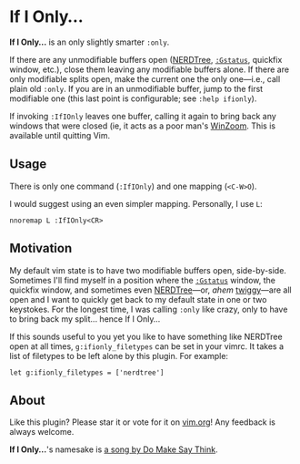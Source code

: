 If I Only&hellip;
=================

**If I Only&hellip;** is an only slightly smarter `:only`.

If there are any unmodifiable buffers open
([NERDTree](https://github.com/scrooloose/nerdtree),
[`:Gstatus`](https://github.com/tpope/vim-fugitive), quickfix window, etc.),
close them leaving any modifiable buffers alone.  If there are only modifiable
splits open, make the current one the only one&mdash;i.e., call plain old
`:only`.  If you are in an unmodifiable buffer, jump to the first modifiable one
(this last point is configurable; see `:help ifionly`).

If invoking `:IfIOnly` leaves one buffer, calling it again to bring back any
windows that were closed (ie, it acts as a poor man's
[WinZoom](https://github.com/vim-scripts/ZoomWin).  This is available until
quitting Vim.


Usage
-----

There is only one command (`:IfIOnly`) and one mapping (`<C-W>O`).

I would suggest using an even simpler mapping.  Personally, I use `L`:

```viml
nnoremap L :IfIOnly<CR>
```


Motivation
----------

My default vim state is to have two modifiable buffers open, side-by-side.
Sometimes I'll find myself in a position where the
[`:Gstatus`](https://github.com/tpope/vim-fugitive) window, the quickfix window,
and sometimes even [NERDTree](https://github.com/scrooloose/nerdtree)&mdash;or,
*ahem* [twiggy](https://github.com/sodapopcan/vim-twiggy)&mdash;are all open and
I want to quickly get back to my default state in one or two keystokes.  For the
longest time, I was calling `:only` like crazy, only to have to bring back my
split... hence If I Only&hellip;

If this sounds useful to you yet you like to have something like NERDTree open
at all times, `g:ifionly_filetypes` can be set in your vimrc.  It takes a list
of filetypes to be left alone by this plugin.  For example:

```viml
let g:ifionly_filetypes = ['nerdtree']
```


About
-----

Like this plugin?  Please star it or vote for it on
[vim.org](http://www.vim.org)!  Any feedback is always welcome.

**If I Only&hellip;**'s namesake is [a song by Do Make Say
Think](https://www.youtube.com/watch?v=48jGHI26uXY).
